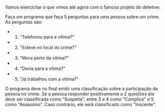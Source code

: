 Vamos exercicitar o que vimos até agora com o famoso projeto do detetive:

Faça um programa que faça 5 perguntas para uma pessoa sobre um crime. As perguntas são: 

* 1. "Telefonou para a vítima?" 
* 2. "Esteve no local do crime?" 
* 3. "Mora perto da vítima?" 
* 4. "Devia para a vítima?" 
* 5. "Já trabalhou com a vítima?"

O programa deve no final emitir uma classificação sobre a participação da pessoa no crime. Se a pessoa responder positivamente a 2 questões ela deve ser classificada como "Suspeita", entre 3 e 4 como "Cúmplice" e 5 como "Assassino". Caso contrário, ele será classificado como "Inocente".